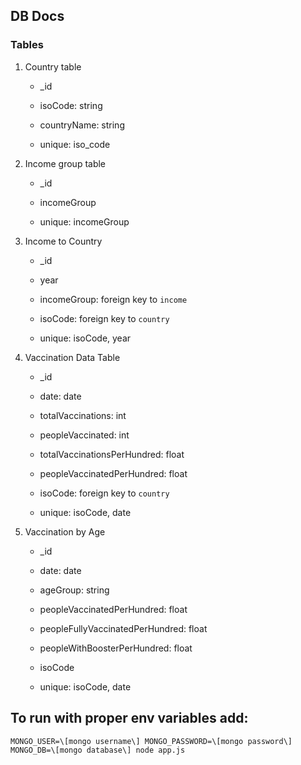 ## DB Docs

### Tables

1. Country table

   - \_id
   - isoCode: string
   - countryName: string

   - unique: iso_code

2. Income group table

   - \_id
   - incomeGroup

   - unique: incomeGroup

3. Income to Country

   - \_id
   - year
   - incomeGroup: foreign key to `income`
   - isoCode: foreign key to `country`

   - unique: isoCode, year

4. Vaccination Data Table

   - \_id
   - date: date
   - totalVaccinations: int
   - peopleVaccinated: int
   - totalVaccinationsPerHundred: float
   - peopleVaccinatedPerHundred: float
   - isoCode: foreign key to `country`

   - unique: isoCode, date

5. Vaccination by Age

   - \_id
   - date: date
   - ageGroup: string
   - peopleVaccinatedPerHundred: float
   - peopleFullyVaccinatedPerHundred: float
   - peopleWithBoosterPerHundred: float
   - isoCode

   - unique: isoCode, date

## To run with proper env variables add:

```
MONGO_USER=\[mongo username\] MONGO_PASSWORD=\[mongo password\] MONGO_DB=\[mongo database\] node app.js
```
